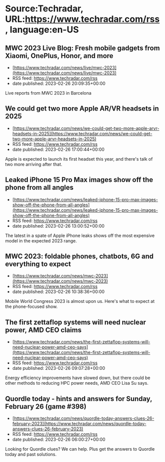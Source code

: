 # Source:Techradar, URL:https://www.techradar.com/rss, language:en-US

## MWC 2023 Live Blog: Fresh mobile gadgets from Xiaomi, OnePlus, Honor, and more
 - [https://www.techradar.com/news/live/mwc-2023](https://www.techradar.com/news/live/mwc-2023)
 - RSS feed: https://www.techradar.com/rss
 - date published: 2023-02-26 20:09:35+00:00

Live reports from MWC 2023 in Barcelona

## We could get two more Apple AR/VR headsets in 2025
 - [https://www.techradar.com/news/we-could-get-two-more-apple-arvr-headsets-in-2025](https://www.techradar.com/news/we-could-get-two-more-apple-arvr-headsets-in-2025)
 - RSS feed: https://www.techradar.com/rss
 - date published: 2023-02-26 17:00:44+00:00

Apple is expected to launch its first headset this year, and there's talk of two more arriving after that.

## Leaked iPhone 15 Pro Max images show off the phone from all angles
 - [https://www.techradar.com/news/leaked-iphone-15-pro-max-images-show-off-the-phone-from-all-angles](https://www.techradar.com/news/leaked-iphone-15-pro-max-images-show-off-the-phone-from-all-angles)
 - RSS feed: https://www.techradar.com/rss
 - date published: 2023-02-26 13:00:52+00:00

The latest in a spate of Apple iPhone leaks shows off the most expensive model in the expected 2023 range.

## MWC 2023: foldable phones, chatbots, 6G and everything to expect
 - [https://www.techradar.com/news/mwc-2023](https://www.techradar.com/news/mwc-2023)
 - RSS feed: https://www.techradar.com/rss
 - date published: 2023-02-26 10:38:36+00:00

Mobile World Congress 2023 is almost upon us. Here's what to expect at the phone-focused show.

## The first zettaflop systems will need nuclear power, AMD CEO claims
 - [https://www.techradar.com/news/the-first-zettaflop-systems-will-need-nuclear-power-amd-ceo-says](https://www.techradar.com/news/the-first-zettaflop-systems-will-need-nuclear-power-amd-ceo-says)
 - RSS feed: https://www.techradar.com/rss
 - date published: 2023-02-26 09:07:28+00:00

Energy efficiency improvements have slowed down, but there could be other methods to reducing HPC power needs, AMD CEO Lisa Su says.

## Quordle today - hints and answers for Sunday, February 26 (game #398)
 - [https://www.techradar.com/news/quordle-today-answers-clues-26-february-2023](https://www.techradar.com/news/quordle-today-answers-clues-26-february-2023)
 - RSS feed: https://www.techradar.com/rss
 - date published: 2023-02-26 06:00:27+00:00

Looking for Quordle clues? We can help. Plus get the answers to Quordle today and past solutions.

